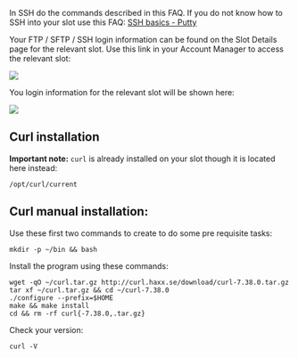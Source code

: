 
In SSH do the commands described in this FAQ. If you do not know how to SSH into your slot use this FAQ: [SSH basics - Putty](https://www.feralhosting.com/faq/view?question=12)

Your FTP / SFTP / SSH login information can be found on the Slot Details page for the relevant slot. Use this link in your Account Manager to access the relevant slot:

![](https://raw.github.com/feralhosting/feralfilehosting/master/Feral%20Wiki/0%20Generic/slot_detail_link.png)

You login information for the relevant slot will be shown here:

![](https://raw.github.com/feralhosting/feralfilehosting/master/Feral%20Wiki/0%20Generic/slot_detail_ssh.png)

Curl installation
---

**Important note:** `curl`  is already installed on your slot though it is located here instead:

~~~
/opt/curl/current
~~~

Curl manual installation:
---

Use these first two commands to create to do some pre requisite tasks:

~~~
mkdir -p ~/bin && bash
~~~

Install the program using these commands:

~~~
wget -qO ~/curl.tar.gz http://curl.haxx.se/download/curl-7.38.0.tar.gz
tar xf ~/curl.tar.gz && cd ~/curl-7.38.0
./configure --prefix=$HOME
make && make install
cd && rm -rf curl{-7.38.0,.tar.gz}
~~~

Check your version:

~~~
curl -V
~~~



